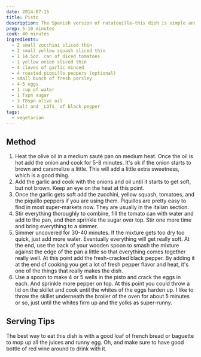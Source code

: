```yaml
---
date: 2014-07-15
title: Pisto
description: The Spanish version of ratatouille—this dish is simple and delicious. It's a classic in our house.
prep: 5-10 minutes
cook: 40 minutes
ingredients:
  - 2 small zucchini sliced thin
  - 2 small yellow squash sliced thin
  - 1 14.5oz. can of diced tomatoes
  - 1 yellow onion sliced thin
  - 4 cloves of garlic minced
  - 4 roasted piquillo peppers (optional)
  - small bunch of fresh parsley
  - 4-5 eggs
  - 1 cup of water
  - 1 Tspn sugar
  - 3 TBspn olive oil
  - Salt and _LOTS_ of black pepper
tags:
  - vegetarian
---
```

## Method
1. Heat the olive oil in a medium sauté pan on medium heat. Once the oil is hot add the onion and cook for 5-8 minutes. It's ok if the onion starts to brown and caramelize a little. This will add a little extra sweetness, which is a good thing.
2. Add the garlic and cook with the onions and oil until it starts to get soft, but not brown. Keep an eye on the heat at this point.
3. Once the garlic gets soft add the zucchini, yellow squash, tomatoes, and the piquillo peppers if you are using them. Piquillos are pretty easy to find in most super-markets now. They are usually in the italian section.
4. Stir everything thoroughly to combine, fill the tomato can with water and add to the pan, and then sprinkle the sugar over top. Stir one more time and bring everything to a simmer.
5. Simmer uncovered for 30-40 minutes. If the mixture gets too dry too quick, just add more water. Eventually everything will get really soft. At the end, use the back of your wooden spoon to smash the mixture against the edge of the pan a little so that everything comes together really well. At this point add the fresh-cracked black pepper. By adding it at the end of cooking you get a lot of fresh pepper flavor and heat, it's one of the things that really makes the dish.
6. Use a spoon to make 4 or 5 wells in the pisto and crack the eggs in each. And sprinkle more pepper on top. At this point you could throw a lid on the skillet and cook until the whites of the eggs harden up. I like to throw the skillet underneath the broiler of the oven for about 5 minutes or so, just until the whites firm up and the yolks as super-runny.

## Serving Tips
The best way to eat this dish is with a good loaf of french bread or baguette to mop up all the juices and runny egg. Oh, and make sure to have good bottle of red wine around to drink with it.